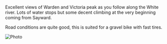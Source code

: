 Excellent views of Warden and Victoria peak as you follow along the White river. Lots of water stops but some decent climbing at the very beginning coming from Sayward.

Road conditions are quite good, this is suited for a gravel bike with fast tires.

![Photo](resources/img/white-river-1.jpg)
